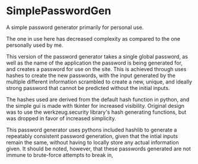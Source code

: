 # SimplePasswordGen
A simple password generator primarily for personal use.

The one in use here has decreased complexity as compared to the one personally used by me.

This version of the password generator takes a single global password, as well as the name of the application the password is being generated for, and creates a password for use on the site. This is achieved through uses hashes to create the new passwords, with the input generated by the multiple different information scrambled to create a new, unique, and ideally strong password that cannot be predicted without the initial inputs.

The hashes used are derived from the default hash function in python, and the simple gui is made with tkinter for increased visibility. Original design was to use the werkzeug.security library's hash generating functions, but was dropped in favor of increased simplicity.

This password generator uses pythons included hashlib to generate a repeatably consistent password generation, given that the intial inputs remain the same, without having to locally store any actual information given. It should be noted, however, that these passwords generated are not immune to brute-force attempts to break in, 